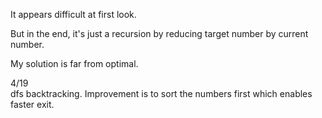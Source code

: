 It appears difficult at first look.

But in the end, it's just a recursion by reducing target number by current number.

My solution is far from optimal.

4/19\
dfs backtracking. Improvement is to sort the numbers first which enables faster exit.
